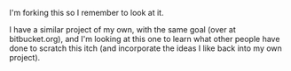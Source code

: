 I'm forking this so I remember to look at it.

I have a similar project of my own, with the same goal (over at bitbucket.org), and I'm looking at this one to learn what other people have done to scratch this itch (and incorporate the ideas I like back into my own project).
